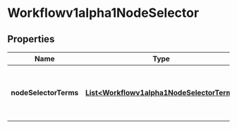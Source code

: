 

# Workflowv1alpha1NodeSelector

## Properties

Name | Type | Description | Notes
------------ | ------------- | ------------- | -------------
**nodeSelectorTerms** | [**List&lt;Workflowv1alpha1NodeSelectorTerm&gt;**](Workflowv1alpha1NodeSelectorTerm.md) | Required. A list of node selector terms. The terms are ORed. |  [optional]



